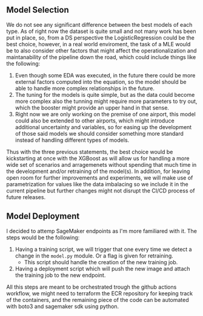 ## Model Selection
We do not see any significant difference between the best models of each type. As of right now the dataset is quite small and not many work has been put in place, so, from a DS perspective the LogisticRegression could be the best choice, however, in a real world enviroment, the task of a MLE would be to also consider  other factors that might affect the operationalization and maintanability of the pipeline down the road, which could include things like the following:
1. Even though some EDA was executed, in the future there could be more external
factors computed into the equation, so the model should be able to handle more complex relationships in the future.
2. The tuning for the models is quite simple, but as the data could become more complex also the tunning might require more parameters to try out, which the booster might provide an upper hand in that sense.
3. Right now we are only working on the premise of one airport, this model could also be extended to other airports, which might introduce additional uncertainty and variables, so for easing up the development of those said models we should consider something more standard instead of handling different types of models.

Thus with the three previous statements, the best choice would be kickstarting at once with the XGBoost as will allow us for handling a more wide set of scenarios and arragemenets without spending that much time in the development and/or retraining of the model(s). In addition, for leaving open room for further improvements and experiments, we will make use of parametrization for values like the data imbalacing so we include it in the current pipeline but further changes might not disrupt the CI/CD process of future releases.

## Model Deployment
I decided to attemp SageMaker endpoints as I'm more familiared with it.
The steps would be the following:
1. Having a training script, we will trigger that one every time we detect a change in the `model.py` module. Or a flag is given for retraining.
    * This script should handle the creation of the new training job.
2. Having a deployment script which will push the new image and attach the training job to the new endpoint.

All this steps are meant to be orchestrated trough the github actions workflow, we might need to terraform the ECR repository for keeping track of the containers, and the remaining piece of the code can be automated with boto3 and sagemaker sdk using python.

